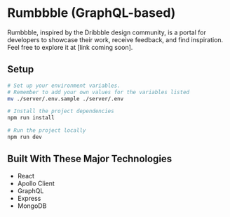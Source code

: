 # Rumbbble (GraphQL-based)

Rumbbble, inspired by the Dribbble design community, is a portal for developers to showcase their work, receive feedback, and find inspiration. Feel free to explore it at [link coming soon].

## Setup

```bash
# Set up your environment variables.
# Remember to add your own values for the variables listed
mv ./server/.env.sample ./server/.env

# Install the project dependencies
npm run install

# Run the project locally
npm run dev
```

## Built With These Major Technologies

- React
- Apollo Client
- GraphQL
- Express
- MongoDB
